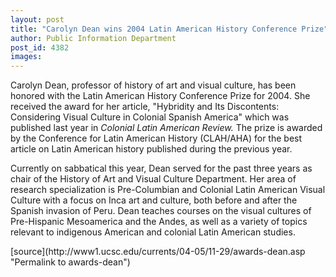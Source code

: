 ```yaml
---
layout: post
title: "Carolyn Dean wins 2004 Latin American History Conference Prize"
author: Public Information Department
post_id: 4382
images:
---
```


<a name="content" id="content"></a>
<p>
  Carolyn Dean, professor of history of art and visual culture, has been honored with the Latin American History Conference Prize for 2004. She received the award for her article, "Hybridity and Its Discontents: Considering Visual Culture in Colonial Spanish America" which was published last year in <i>Colonial Latin American Review.</i> The prize is awarded by the Conference for Latin American History (CLAH/AHA) for the best article on Latin American history published during the previous year.
</p>
<p>
  Currently on sabbatical this year, Dean served for the past three years as chair of the History of Art and Visual Culture Department. Her area of research specialization is Pre-Columbian and Colonial Latin American Visual Culture with a focus on Inca art and culture, both before and after the Spanish invasion of Peru. Dean teaches courses on the visual cultures of Pre-Hispanic Mesoamerica and the Andes, as well as a variety of topics relevant to indigenous American and colonial Latin American studies.
</p>
[source](http://www1.ucsc.edu/currents/04-05/11-29/awards-dean.asp "Permalink to awards-dean")
